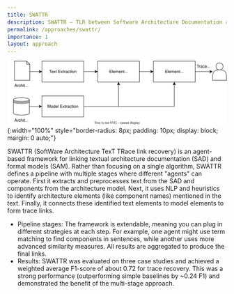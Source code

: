```yaml
---
title: SWATTR
description: SWATTR – TLR between Software Architecture Documentation and Software Architecture Models.
permalink: /approaches/swattr/
importance: 1
layout: approach
---
```


![SWATTR Overview](/assets/img/approaches/ecsa21-swattr.svg){:width="100%" style="border-radius: 8px; padding: 10px; display: block; margin: 0 auto;"}

SWATTR (SoftWare Architecture TexT TRace link recovery) is an agent-based framework for linking textual architecture documentation (SAD) and formal models (SAM).
Rather than focusing on a single algorithm, SWATTR defines a pipeline with multiple stages where different "agents" can operate.
First it extracts and preprocesses text from the SAD and components from the architecture model.
Next, it uses NLP and heuristics to identify architecture elements (like component names) mentioned in the text.
Finally, it connects these identified text elements to model elements to form trace links.

- Pipeline stages: The framework is extendable, meaning you can plug in different strategies at each step. For example, one agent might use term matching to find components in sentences, while another uses more advanced similarity measures. All results are aggregated to produce the final links.
- Results: SWATTR was evaluated on three case studies and achieved a weighted average F1-score of about 0.72 for trace recovery. This was a strong performance (outperforming simple baselines by ~0.24 F1) and demonstrated the benefit of the multi-stage approach.
